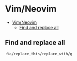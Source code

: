 # Vim/Neovim
<!--ts-->
* [Vim/Neovim](vim.md#vimneovim)
   * [Find and replace all](vim.md#find-and-replace-all)

<!-- Added by: runner, at: Fri Aug  6 11:53:17 UTC 2021 -->

<!--te-->

## Find and replace all
```vim
:%s/replace_this/replace_with/g
```
